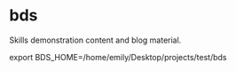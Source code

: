 # bds
Skills demonstration content and blog material.



export BDS_HOME=/home/emily/Desktop/projects/test/bds
